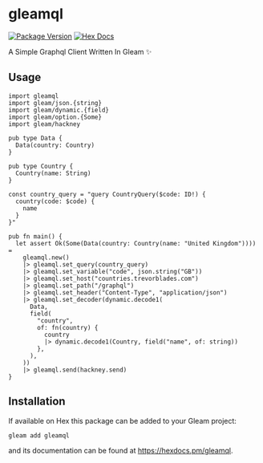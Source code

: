 # gleamql

[![Package Version](https://img.shields.io/hexpm/v/gleamql)](https://hex.pm/packages/gleamql)
[![Hex Docs](https://img.shields.io/badge/hex-docs-ffaff3)](https://hexdocs.pm/gleamql/)

A Simple Graphql Client Written In Gleam ✨

## Usage

```gleam
import gleamql
import gleam/json.{string}
import gleam/dynamic.{field}
import gleam/option.{Some}
import gleam/hackney

pub type Data {
  Data(country: Country)
}

pub type Country {
  Country(name: String)
}

const country_query = "query CountryQuery($code: ID!) {
  country(code: $code) {
    name
  }
}"

pub fn main() {
  let assert Ok(Some(Data(country: Country(name: "United Kingdom")))) =
    gleamql.new()
    |> gleamql.set_query(country_query)
    |> gleamql.set_variable("code", json.string("GB"))
    |> gleamql.set_host("countries.trevorblades.com")
    |> gleamql.set_path("/graphql")
    |> gleamql.set_header("Content-Type", "application/json")
    |> gleamql.set_decoder(dynamic.decode1(
      Data,
      field(
        "country",
        of: fn(country) {
          country
          |> dynamic.decode1(Country, field("name", of: string))
        },
      ),
    ))
    |> gleamql.send(hackney.send)
}
```

## Installation

If available on Hex this package can be added to your Gleam project:

```sh
gleam add gleamql
```

and its documentation can be found at <https://hexdocs.pm/gleamql>.
